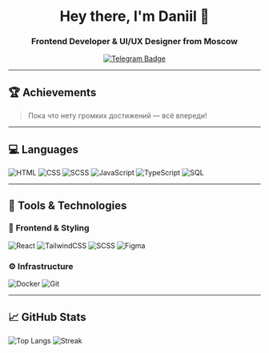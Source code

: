 <div align="center">
  <div id="header" align="center">
    <h1>Hey there, I'm Daniil 👋</h1>
    <h3>Frontend Developer & UI/UX Designer from Moscow</h3>
    <a href="https://t.me/kydryashka_2608">
      <img src="https://img.shields.io/badge/Telegram-blue?style=for-the-badge&logo=telegram&logoColor=white" alt="Telegram Badge">
    </a>
  </div>
</div>

---

## 🏆 Achievements
> Пока что нету громких достижений — всё впереди!

---

## 💻 Languages  
![HTML](https://img.shields.io/badge/HTML-%23E34F26?style=for-the-badge&logo=html5&logoColor=white)
![CSS](https://img.shields.io/badge/CSS-%231572B6?style=for-the-badge&logo=css3&logoColor=white)
![SCSS](https://img.shields.io/badge/SCSS-%23CD6799?style=for-the-badge&logo=sass&logoColor=white)
![JavaScript](https://img.shields.io/badge/JavaScript-%23F7DF1E?style=for-the-badge&logo=javascript&logoColor=black)
![TypeScript](https://img.shields.io/badge/TypeScript-%23007ACC?style=for-the-badge&logo=typescript&logoColor=white)
![SQL](https://img.shields.io/badge/SQL-blue?style=for-the-badge&logo=sql&logoColor=white)

---

## 🧰 Tools & Technologies  

### 🎨 **Frontend & Styling**
![React](https://img.shields.io/badge/React-%2320232a.svg?style=for-the-badge&logo=react&logoColor=%2361DAFB)
![TailwindCSS](https://img.shields.io/badge/TailwindCSS-%2338B2AC.svg?style=for-the-badge&logo=tailwind-css&logoColor=white)
![SCSS](https://img.shields.io/badge/SCSS-%23CD6799?style=for-the-badge&logo=sass&logoColor=white)
![Figma](https://img.shields.io/badge/Figma-%23F24E1E.svg?style=for-the-badge&logo=figma&logoColor=white)

### ⚙️ **Infrastructure**
![Docker](https://img.shields.io/badge/Docker-%230db7ed.svg?style=for-the-badge&logo=docker&logoColor=white)
![Git](https://img.shields.io/badge/Git-%23F05033.svg?style=for-the-badge&logo=git&logoColor=white)

---

## 📈 GitHub Stats

![Top Langs](https://github-readme-stats.vercel.app/api/top-langs/?username=ober0&layout=compact&theme=dark)
![Streak](https://github-readme-streak-stats.herokuapp.com?user=ober0&theme=dark&hide_border=true)
